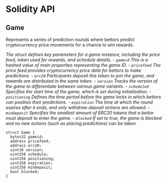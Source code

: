 # Solidity API

## Game

Represents a series of prediction rounds where bettors predict cryptocurrency price movements for a chance to win rewards.

_The struct defines key parameters for a game instance, including the price feed, token used for rewards, and schedule details.
     - `gameid` This is a hashed value of main properites representing the game ID.
     - `pricefeed` The price feed provides cryptocurrency price data for bettors to make predictions.
     - `erc20` Participants deposit this token to join the game, and rewards are distributed in the same token.
     - `version` Tracks the version of the game to differentiate between various game variants.
     - `scheduled` Specifies the start time of the game, which is set during initialization.
     - `positioning` Defines the time period before the game locks in which bettors can position their predictions.
     - `expiration` The time at which the round expires after it ends, and only withdraw deposit actions are allowed.
     - `minDeposit` Specifies the smallest amount of ERC20 tokens that a bettor must deposit to enter the game.
     - `blocked` If set to true, the game is blocked and no new actions (such as placing predictions) can be taken._

```solidity
struct Game {
  bytes32 gameid;
  address pricefeed;
  address erc20;
  uint16 version;
  uint256 schedule;
  uint256 positioning;
  uint256 expiration;
  uint256 minDeposit;
  bool blocked;
}
```

